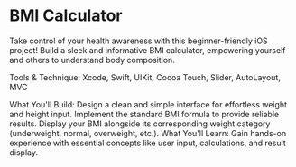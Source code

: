 # BMI Calculator
Take control of your health awareness with this beginner-friendly iOS project!
Build a sleek and informative BMI calculator, empowering yourself and others to understand body composition.

Tools & Technique: Xcode, Swift, UIKit, Cocoa Touch, Slider, AutoLayout, MVC

What You'll Build:
   Design a clean and simple interface for effortless weight and height input. Implement the standard BMI formula to provide reliable results.
   Display your BMI alongside its corresponding weight category (underweight, normal, overweight, etc.).
What You'll Learn:
Gain hands-on experience with essential concepts like user input, calculations, and result display.
